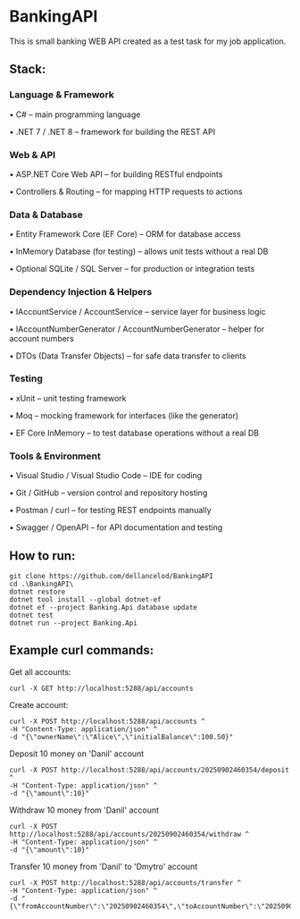# BankingAPI
This is small banking WEB API created as a test task for my job application.

## Stack:
### Language & Framework

• C# – main programming language

• .NET 7 / .NET 8 – framework for building the REST API

### Web & API

• ASP.NET Core Web API – for building RESTful endpoints

• Controllers & Routing – for mapping HTTP requests to actions

### Data & Database

• Entity Framework Core (EF Core) – ORM for database access

• InMemory Database (for testing) – allows unit tests without a real DB

• Optional SQLite / SQL Server – for production or integration tests

### Dependency Injection & Helpers

• IAccountService / AccountService – service layer for business logic

• IAccountNumberGenerator / AccountNumberGenerator – helper for account numbers

• DTOs (Data Transfer Objects) – for safe data transfer to clients

### Testing

• xUnit – unit testing framework

• Moq – mocking framework for interfaces (like the generator)

• EF Core InMemory – to test database operations without a real DB

### Tools & Environment

• Visual Studio / Visual Studio Code – IDE for coding

• Git / GitHub – version control and repository hosting

• Postman / curl – for testing REST endpoints manually

• Swagger / OpenAPI – for API documentation and testing

## How to run:
```
git clone https://github.com/dellancelod/BankingAPI
cd .\BankingAPI\
dotnet restore
dotnet tool install --global dotnet-ef
dotnet ef --project Banking.Api database update
dotnet test
dotnet run --project Banking.Api
```

## Example curl commands:
Get all accounts:
```
curl -X GET http://localhost:5288/api/accounts
```
Create account:
```
curl -X POST http://localhost:5288/api/accounts ^
-H "Content-Type: application/json" ^
-d "{\"ownerName\":\"Alice\",\"initialBalance\":100.50}"
```
Deposit 10 money on 'Danil' account
```
curl -X POST http://localhost:5288/api/accounts/20250902460354/deposit ^
-H "Content-Type: application/json" ^
-d "{\"amount\":10}"
```
Withdraw 10 money from 'Danil' account
```
curl -X POST http://localhost:5288/api/accounts/20250902460354/withdraw ^
-H "Content-Type: application/json" ^
-d "{\"amount\":10}"
```
Transfer 10 money from 'Danil' to 'Dmytro' account
```
curl -X POST http://localhost:5288/api/accounts/transfer ^
-H "Content-Type: application/json" ^
-d "{\"fromAccountNumber\":\"20250902460354\",\"toAccountNumber\":\"20250902205163\",\"amount\":10}"
```
